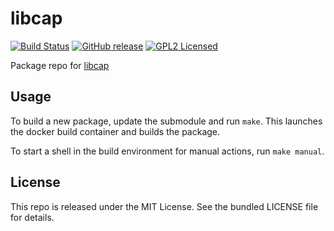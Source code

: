libcap
==========

[![Build Status](https://img.shields.io/travis/com/amylum/libcap.svg)](https://travis-ci.com/amylum/libcap)
[![GitHub release](https://img.shields.io/github/release/amylum/libcap.svg)](https://github.com/amylum/libcap/releases)
[![GPL2 Licensed](http://img.shields.io/badge/license-GPL2-green.svg)](https://tldrlegal.com/license/gnu-general-public-license-v2)

Package repo for [libcap](https://sites.google.com/site/fullycapable/)

## Usage

To build a new package, update the submodule and run `make`. This launches the docker build container and builds the package.

To start a shell in the build environment for manual actions, run `make manual`.

## License

This repo is released under the MIT License. See the bundled LICENSE file for details.

